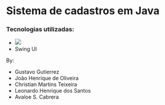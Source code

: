 # Sistema de cadastros em Java
### Tecnologias utilizadas:
- <img src="https://skillicons.dev/icons?i=java,mysql&theme=light">
- Swing UI

By:
- Gustavo Gutierrez
- João Henrique de Oliveira
- Christian Martins Teixeira
- Leonardo Henrique dos Santos
- Avaloe S. Cabrera
